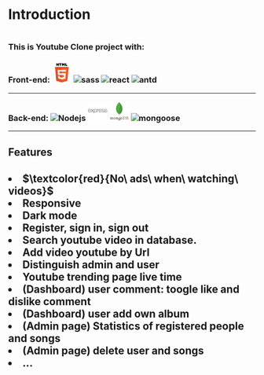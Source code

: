 <h1>Introduction<h1/>
<h3 align="left">This is Youtube Clone project with: <h3/>
    
<p align="left">
 Front-end: 
  <img src="https://raw.githubusercontent.com/devicons/devicon/master/icons/html5/html5-original-wordmark.svg" alt="html5" width="40" height="40"/>
  <img src="https://img.icons8.com/color/48/null/sass.png"  alt="sass" width="40" height="40"/>
    <img src="https://img.icons8.com/plasticine/100/null/react.png"  alt="react" width="40" height="40"/>
  <img src="https://gw.alipayobjects.com/zos/rmsportal/KDpgvguMpGfqaHPjicRK.svg"  alt="antd" width="40" height="40"/>
  <hr/>
 Back-end: 
  <img src="https://img.icons8.com/color/48/null/nodejs.png"  alt="Nodejs" width="40" height="40"/>
  <img src="https://raw.githubusercontent.com/devicons/devicon/master/icons/express/express-original-wordmark.svg" alt="express" width="40" height="40"/>
  <img src="https://raw.githubusercontent.com/devicons/devicon/master/icons/mongodb/mongodb-original-wordmark.svg" alt="mongodb" width="40" height="40"/>
  <img src="https://img.icons8.com/color/48/null/mongoose.png" alt="mongoose" width="40" height="40"/>
</p>
  <hr/>
<h2>Features<h2/>
 
<p>
 <li> $\textcolor{red}{No\ ads\ when\ watching\ videos}$
  <li>Responsive
  <li>Dark mode
  <li>Register, sign in, sign out
  <li>Search youtube video in database.
  <li>Add video youtube by Url 
  <li>Distinguish admin and user 
  <li>Youtube trending page live time
  <li>(Dashboard) user comment: toogle like and dislike comment
  <li>(Dashboard) user add own album
  <li>(Admin page) Statistics of registered people and songs
  <li>(Admin page) delete user and songs
  <li>...
</p>

    

            
            
         
      

